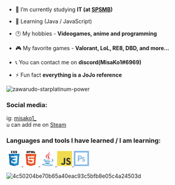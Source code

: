 

- 🎉 I’m currently studying **IT (at <a href=https://www.spsmb.cz/>SPSMB</a>)**

- 🏫 Learning (Java / JavaScript)

- 🕐 My hobbies - **Videogames, anime and programming**

- 🎮 My favorite games - **Valorant, LoL, RE8, DBD, and more...**

- 📞 You can contact me on **discord(MisaKo1#6969)**

- ⚡ Fun fact **everything is a JoJo reference**

<img>![zawarudo-starplatinum-power](https://user-images.githubusercontent.com/115611762/195364904-4b30d4f1-5c13-40ef-bb1e-c6c50398fef0.gif)</img>

<h3 align="left">Social media:</h3>
ig: <a href=https://www.instagram.com/misako1_>misako1_</a><br>
u can add me on <a href=https://steamcommunity.com/id/48512564/>Steam</a>
<p align="left">
</p>

<h3 align="left">Languages and tools I have learned / I am learning:</h3>
<p align="left"> <a href="https://www.w3schools.com/css/" target="_blank" rel="noreferrer"> <img src="https://raw.githubusercontent.com/devicons/devicon/master/icons/css3/css3-original-wordmark.svg" alt="css3" width="40" height="40"/> </a> <a href="https://www.w3.org/html/" target="_blank" rel="noreferrer"> <img src="https://raw.githubusercontent.com/devicons/devicon/master/icons/html5/html5-original-wordmark.svg" alt="html5" width="40" height="40"/> </a> <a href="https://www.java.com" target="_blank" rel="noreferrer"> <img src="https://raw.githubusercontent.com/devicons/devicon/master/icons/java/java-original.svg" alt="java" width="40" height="40"/> </a> <a href="https://developer.mozilla.org/en-US/docs/Web/JavaScript" target="_blank" rel="noreferrer"> <img src="https://raw.githubusercontent.com/devicons/devicon/master/icons/javascript/javascript-original.svg" alt="javascript" width="40" height="40"/> </a> <a href="https://www.photoshop.com/en" target="_blank" rel="noreferrer"> <img src="https://raw.githubusercontent.com/devicons/devicon/master/icons/photoshop/photoshop-line.svg" alt="photoshop" width="40" height="40"/> </a> </p>



<img>![4c50204be70b65a40eac93c5bfb8e05c4a24503d](https://user-images.githubusercontent.com/115611762/195363912-caf0fccc-e9f3-4193-8246-61e276b3721d.png)</img>
